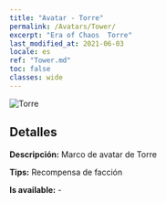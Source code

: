 ```yaml
---
title: "Avatar - Torre"
permalink: /Avatars/Tower/
excerpt: "Era of Chaos  Torre"
last_modified_at: 2021-06-03
locale: es
ref: "Tower.md"
toc: false
classes: wide
---
```

 ![Torre](/images/a/avatarFrame_5.png)

## Detalles

 **Descripción:** Marco de avatar de Torre 

 **Tips:** Recompensa de facción 

 **Is available:**  - 

